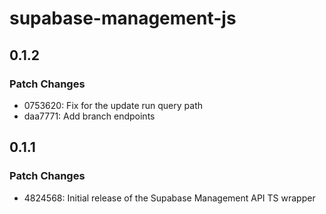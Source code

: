 # supabase-management-js

## 0.1.2

### Patch Changes

- 0753620: Fix for the update run query path
- daa7771: Add branch endpoints

## 0.1.1

### Patch Changes

- 4824568: Initial release of the Supabase Management API TS wrapper
